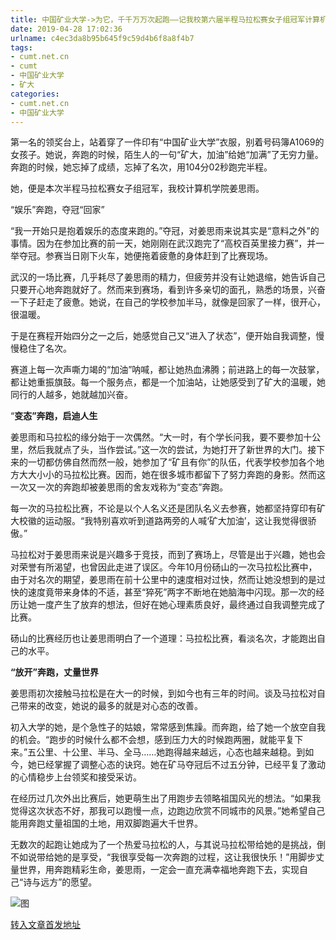 ```yaml
---
title: 中国矿业大学->为它，千千万万次起跑——记我校第六届半程马拉松赛女子组冠军计算机学院姜思雨 | cumt.net.cn
date: 2019-04-28 17:02:36
urlname: c4ec3da8b95b645f9c59d4b6f8a8f4b7
tags: 
- cumt.net.cn
- cumt
- 中国矿业大学
- 矿大
categories:
- cumt.net.cn
- 中国矿业大学
---
```


第一名的领奖台上，站着穿了一件印有“中国矿业大学”衣服，别着号码簿A1069的女孩子。她说，奔跑的时候，陌生人的一句“矿大，加油”给她“加满”了无穷力量。奔跑的时候，她忘掉了成绩，忘掉了名次，用104分02秒跑完半程。

她，便是本次半程马拉松赛女子组冠军，我校计算机学院姜思雨。

“娱乐”奔跑，夺冠“回家”

“我一开始只是抱着娱乐的态度来跑的。”夺冠，对姜思雨来说其实是“意料之外”的事情。因为在参加比赛的前一天，她刚刚在武汉跑完了“高校百英里接力赛”，并一举夺冠。参赛当日刚下火车，她便拖着疲惫的身体赶到了比赛现场。

武汉的一场比赛，几乎耗尽了姜思雨的精力，但疲劳并没有让她退缩，她告诉自己只要开心地奔跑就好了。然而来到赛场，看到许多亲切的面孔，熟悉的场景，兴奋一下子赶走了疲惫。她说，在自己的学校参加半马，就像是回家了一样，很开心，很温暖。

于是在赛程开始四分之一之后，她感觉自己又“进入了状态”，便开始自我调整，慢慢稳住了名次。

赛道上每一次声嘶力竭的“加油”呐喊，都让她热血沸腾；前进路上的每一次鼓掌，都让她重振旗鼓。每一个服务点，都是一个加油站，让她感受到了矿大的温暖，她同行的人越多，她就越加兴奋。       

“**变态”奔跑，启迪人生**

姜思雨和马拉松的缘分始于一次偶然。“大一时，有个学长问我，要不要参加十公里，然后我就点了头，当作尝试。”这一次的尝试，为她打开了新世界的大门。接下来的一切都仿佛自然而然一般，她参加了“矿且有你”的队伍，代表学校参加各个地方大大小小的马拉松比赛。因而，她在很多城市都留下了努力奔跑的身影。然而这一次又一次的奔跑却被姜思雨的舍友戏称为“变态”奔跑。

每一次的马拉松比赛，不论是以个人名义还是团队名义去参赛，她都坚持穿印有矿大校徽的运动服。“我特别喜欢听到道路两旁的人喊‘矿大加油’，这让我觉得很骄傲。”

马拉松对于姜思雨来说是兴趣多于竞技，而到了赛场上，尽管是出于兴趣，她也会对荣誉有所渴望，也曾因此走进了误区。今年10月份砀山的一次马拉松比赛中，由于对名次的期望，姜思雨在前十公里中的速度相对过快，然而让她没想到的是过快的速度竟带来身体的不适，甚至“猝死”两字不断地在她脑海中闪现。那一次的经历让她一度产生了放弃的想法，但好在她心理素质良好，最终通过自我调整完成了比赛。

砀山的比赛经历也让姜思雨明白了一个道理：马拉松比赛，看淡名次，才能跑出自己的水平。       

**“放开”奔跑，丈量世界**

姜思雨初次接触马拉松是在大一的时候，到如今也有三年的时间。谈及马拉松对自己带来的改变，她说的最多的就是对心态的改善。

初入大学的她，是个急性子的姑娘，常常感到焦躁。而奔跑，给了她一个放空自我的机会。“跑步的时候什么都不会想，感到压力大的时候跑两圈，就能平复下来。”五公里、十公里、半马、全马……她跑得越来越远，心态也越来越稳。到如今，她已经掌握了调整心态的诀窍。她在矿马夺冠后不过五分钟，已经平复了激动的心情稳步上台领奖和接受采访。

在经历过几次外出比赛后，她更萌生出了用跑步去领略祖国风光的想法。“如果我觉得这次状态不好，那我可以跑慢一点，边跑边欣赏不同城市的风景。”她希望自己能用奔跑丈量祖国的土地，用双脚跑遍大千世界。

无数次的起跑让她成为了一个热爱马拉松的人，与其说马拉松带给她的是挑战，倒不如说带给她的是享受，“我很享受每一次奔跑的过程，这让我很快乐！”用脚步丈量世界，用奔跑精彩生命，姜思雨，一定会一直充满幸福地奔跑下去，实现自己“诗与远方”的愿望。

![图](http://xwzx.cumt.edu.cn/_upload/article/images/eb/2d/a305c4a5477d9ef2b4c8838faf0b/2eb23f94-0650-4d77-bb1c-2820e1ab5a1c.jpg)

[转入文章首发地址](http://xwzx.cumt.edu.cn/87/18/c521a493336/page.htm)